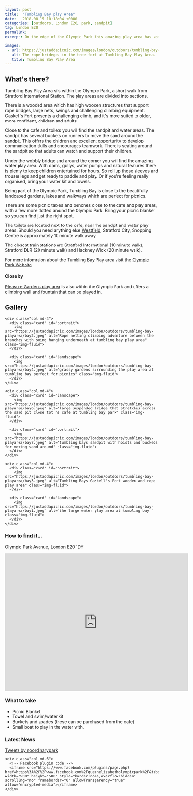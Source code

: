 ```yaml
---
layout: post
title:  "Tumbling Bay play Area"
date:   2018-08-15 10:18:04 +0000
categories: [outdoors, London E20, park, sandpit]
tag: London E20
permalink: 
excerpt: On the edge of the Olympic Park this amazing play area has something for everyone; tree top adventures, sandpit, splash area and wide open green spaces.  With a lovely cafe and well equiped facilities it's the perfect place to just add a picnic.

images: 
 - url: https://justaddapicnic.com/images/london/outdoors/tumbling-bay-playarea/bay8.jpeg
   alt: The rope brideges in the tree fort at Tumbling Bay Play Area.
   title: Tumbling Bay Play Area
---
```


## What's there?

Tumbling Bay Play Area sits within the Olympic Park, a short walk from Stratford International Station.  The play areas are divided into sections.

There is a wooded area which has high wooden structures that support rope bridges, large nets, swings and challenging climbing equipment.  Gaskell's Fort presents a challenging climb, and it's more suited to older, more confident, children and adults. 

Close to the cafe and toilets you will find the sandpit and water areas.  The sandpit has several buckets on runners to move the sand around the sandpit.  This offers the children and excellent opportunity to develop communication skills and encourages teamwork.  There is seating around the sandpit so that adults can watch and support their children.

Under the wobbly bridge and around the corner you will find the amazing water play area.  With dams, gullys, water pumps and natural features there is plenty to keep children entertained for hours.  So roll up those sleeves and trouser legs and get ready to paddle and play.  Or if you're feeling really organised, bring your water kit and towels.

Being part of the Olympic Park, Tumbling Bay is close to the beautifully landcaped gardens, lakes and walkways which are perfect for picnics.

There are some picnic tables and benches close to the cafe and play areas, with a few more dotted around the Olympic Park.  Bring your picnic blanket so you can find just the right spot.

The toilets are located next to the cafe, near the sandpit and water play areas.  Should you need anything else [Westfield](https://uk.westfield.com/stratfordcity), Stratford City, Shopping Centre is approximately 10 minute walk away.

The closest train stations are Stratford International (10 minute walk), Stratford DLR (20 minute walk) and Hackney Wick (20 minute walk). 

For more infomraion about the Tumbling Bay Play area visit the [Olympic Park Website](http://www.queenelizabetholympicpark.co.uk/the-park/attractions/parklands/play-areas)

#### Close by

[Pleasure Gardens play area](http://www.queenelizabetholympicpark.co.uk/the-park/attractions/parklands/play-areas) is also within the Olympic Park and offers a climbing wall and fountain that can be played in.

## Gallery

<div class="container">

  <div class="row">

    <div class="col-md-4">
      <div class="card" id="portrait">
        <img src="https://justaddapicnic.com/images/london/outdoors/tumbling-bay-playarea/bay2.jpeg" alt="Rope netting climbing adventure between the branches with swing hanging underneath at tumbling bay play area" class="img-fluid">
      </div>

      <div class="card" id="landscape">
        <img src="https://justaddapicnic.com/images/london/outdoors/tumbling-bay-playarea/bay4.jpeg" alt="grassy gardens surrounding the play area at tumbling bay perfect for picnics" class="img-fluid">
      </div>  
    </div>

    <div class="col-md-4">
      <div class="card" id="lanscape">
        <img src="https://justaddapicnic.com/images/london/outdoors/tumbling-bay-playarea/bay6.jpeg" alt="large suspended bridge that stretches across the sand pit close tot he cafe at tumbling bay park" class="img-fluid">
      </div>

      <div class="card" id="portrait">
        <img src="https://justaddapicnic.com/images/london/outdoors/tumbling-bay-playarea/bay7.jpeg" alt="tumbling bays sandpit with hoists and buckets for moving sand around" class="img-fluid">
      </div>
    </div>

    <div class="col-md-4">
      <div class="card" id="portrait">
        <img src="https://justaddapicnic.com/images/london/outdoors/tumbling-bay-playarea/bay3.jpeg" alt="Tumbling Bays Gaskell's Fort wooden and rope play area" class="img-fluid">
      </div>

      <div class="card" id="landscape">
        <img src="https://justaddapicnic.com/images/london/outdoors/tumbling-bay-playarea/bay1.jpeg" alt="the large water play area at tumbling bay " class="img-fluid">
      </div>
    </div>

  </div>      
</div>


### How to find it...
Olympic Park Avenue, London E20 1DY

<iframe src="https://www.google.com/maps/embed?pb=!1m18!1m12!1m3!1d4962.187126125503!2d-0.019757732492660652!3d51.548183335788835!2m3!1f0!2f0!3f0!3m2!1i1024!2i768!4f13.1!3m3!1m2!1s0x48761d71b7521473%3A0x6b1bc85a0cedfea5!2sTumbling+Bay+Playground!5e0!3m2!1sen!2suk!4v1535989292734" width="600" height="450" frameborder="0" style="border:0" allowfullscreen></iframe>

### What to take
* Picnic Blanket
* Towel and swim/water kit
* Buckets and spades (these can be purchased from the cafe)
* Small boat to play in the water with.

### Latest News

<div class="container">
  <div class="row">
    <div class="col-md-6">
      <!-- Twitter plugin code -->
      <a class="twitter-timeline" data-width="400" data-height="500" href="https://twitter.com/noordinarypark?ref_src=twsrc%5Etfw">Tweets by noordinarypark</a> <script async src="https://platform.twitter.com/widgets.js" charset="utf-8"></script> 
    </div>
  
    <div class="col-md-6">
      <!-- Facebook plugin code -->
      <iframe src="https://www.facebook.com/plugins/page.php?href=https%3A%2F%2Fwww.facebook.com%2Fqueenelizabetholympicpark%2F&tabs=timeline&width=500&height=500&small_header=true&adapt_container_width=true&hide_cover=false&show_facepile=false&appId" width="500" height="500" style="border:none;overflow:hidden" scrolling="no" frameborder="0" allowTransparency="true" allow="encrypted-media"></iframe>
    </div>
  </div>
</div>
